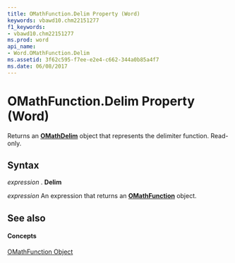 ```yaml
---
title: OMathFunction.Delim Property (Word)
keywords: vbawd10.chm22151277
f1_keywords:
- vbawd10.chm22151277
ms.prod: word
api_name:
- Word.OMathFunction.Delim
ms.assetid: 3f62c595-f7ee-e2e4-c662-344a0b85a4f7
ms.date: 06/08/2017
---
```



# OMathFunction.Delim Property (Word)

Returns an **[OMathDelim](omathdelim-object-word.md)** object that represents the delimiter function. Read-only.


## Syntax

 _expression_ . **Delim**

 _expression_ An expression that returns an **[OMathFunction](omathfunction-object-word.md)** object.


## See also


#### Concepts


[OMathFunction Object](omathfunction-object-word.md)

